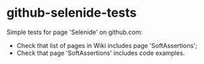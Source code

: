 # github-selenide-tests
 
Simple tests for page 'Selenide' on github.com:
- Check that list of pages in Wiki includes page 'SoftAssertions';
- Check that page 'SoftAssertions' includes code examples.